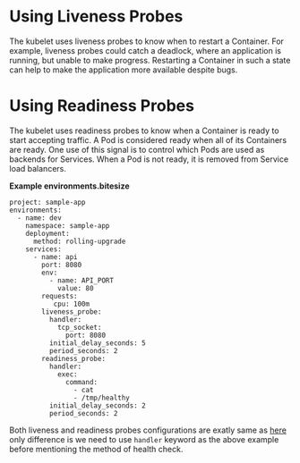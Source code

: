# Using Liveness Probes

The kubelet uses liveness probes to know when to restart a Container. For example, liveness probes could catch a deadlock, where an application is running, but unable to make progress. Restarting a Container in such a state can help to make the application more available despite bugs.

# Using Readiness Probes

The kubelet uses readiness probes to know when a Container is ready to start accepting traffic. A Pod is considered ready when all of its Containers are ready. One use of this signal is to control which Pods are used as backends for Services. When a Pod is not ready, it is removed from Service load balancers.

**Example environments.bitesize**

```
project: sample-app
environments:
  - name: dev
    namespace: sample-app
    deployment:
      method: rolling-upgrade
    services:
      - name: api
        port: 8080
        env:
          - name: API_PORT
            value: 80
        requests:
           cpu: 100m
        liveness_probe:
          handler:
            tcp_socket:
              port: 8080
          initial_delay_seconds: 5
          period_seconds: 2
        readiness_probe:
          handler:
            exec:
              command:
                - cat
                - /tmp/healthy
          initial_delay_seconds: 2
          period_seconds: 2
```

Both liveness and readiness probes configurations are exatly same as [here](https://kubernetes.io/docs/tasks/configure-pod-container/configure-liveness-readiness-probes/) only difference is we need to use `handler` keyword as the above example before mentioning the method of health check.